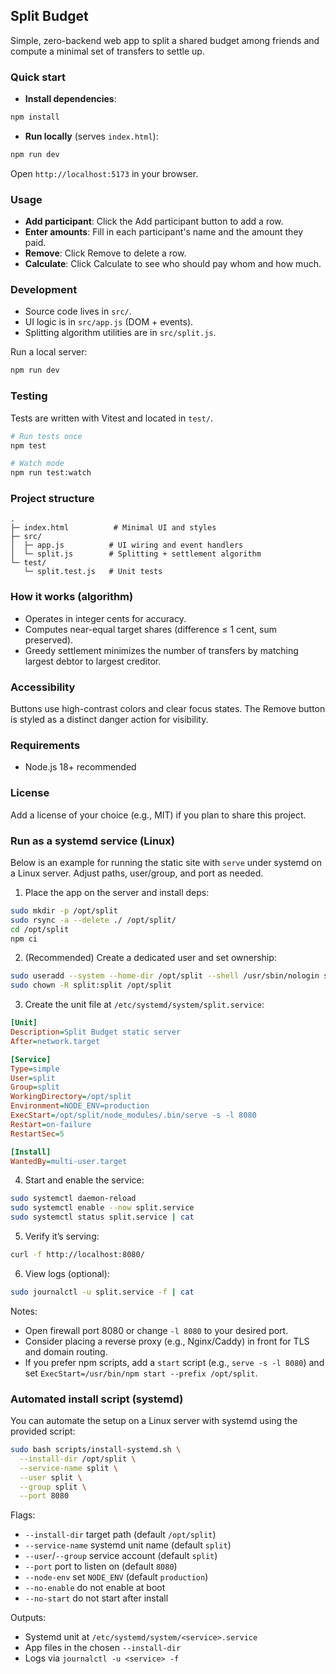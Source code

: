 ## Split Budget

Simple, zero-backend web app to split a shared budget among friends and compute a minimal set of transfers to settle up.

### Quick start

- **Install dependencies**:

```bash
npm install
```

- **Run locally** (serves `index.html`):

```bash
npm run dev
```

Open `http://localhost:5173` in your browser.

### Usage

- **Add participant**: Click the Add participant button to add a row.
- **Enter amounts**: Fill in each participant's name and the amount they paid.
- **Remove**: Click Remove to delete a row.
- **Calculate**: Click Calculate to see who should pay whom and how much.

### Development

- Source code lives in `src/`.
- UI logic is in `src/app.js` (DOM + events).
- Splitting algorithm utilities are in `src/split.js`.

Run a local server:

```bash
npm run dev
```

### Testing

Tests are written with Vitest and located in `test/`.

```bash
# Run tests once
npm test

# Watch mode
npm run test:watch
```

### Project structure

```
.
├─ index.html          # Minimal UI and styles
├─ src/
│  ├─ app.js          # UI wiring and event handlers
│  └─ split.js        # Splitting + settlement algorithm
└─ test/
   └─ split.test.js   # Unit tests
```

### How it works (algorithm)

- Operates in integer cents for accuracy.
- Computes near-equal target shares (difference ≤ 1 cent, sum preserved).
- Greedy settlement minimizes the number of transfers by matching largest debtor to largest creditor.

### Accessibility

Buttons use high-contrast colors and clear focus states. The Remove button is styled as a distinct danger action for visibility.

### Requirements

- Node.js 18+ recommended

### License

Add a license of your choice (e.g., MIT) if you plan to share this project.

### Run as a systemd service (Linux)

Below is an example for running the static site with `serve` under systemd on a Linux server. Adjust paths, user/group, and port as needed.

1) Place the app on the server and install deps:

```bash
sudo mkdir -p /opt/split
sudo rsync -a --delete ./ /opt/split/
cd /opt/split
npm ci
```

2) (Recommended) Create a dedicated user and set ownership:

```bash
sudo useradd --system --home-dir /opt/split --shell /usr/sbin/nologin split || true
sudo chown -R split:split /opt/split
```

3) Create the unit file at `/etc/systemd/system/split.service`:

```ini
[Unit]
Description=Split Budget static server
After=network.target

[Service]
Type=simple
User=split
Group=split
WorkingDirectory=/opt/split
Environment=NODE_ENV=production
ExecStart=/opt/split/node_modules/.bin/serve -s -l 8080
Restart=on-failure
RestartSec=5

[Install]
WantedBy=multi-user.target
```

4) Start and enable the service:

```bash
sudo systemctl daemon-reload
sudo systemctl enable --now split.service
sudo systemctl status split.service | cat
```

5) Verify it’s serving:

```bash
curl -f http://localhost:8080/
```

6) View logs (optional):

```bash
sudo journalctl -u split.service -f | cat
```

Notes:
- Open firewall port 8080 or change `-l 8080` to your desired port.
- Consider placing a reverse proxy (e.g., Nginx/Caddy) in front for TLS and domain routing.
- If you prefer npm scripts, add a `start` script (e.g., `serve -s -l 8080`) and set `ExecStart=/usr/bin/npm start --prefix /opt/split`.

### Automated install script (systemd)

You can automate the setup on a Linux server with systemd using the provided script:

```bash
sudo bash scripts/install-systemd.sh \
  --install-dir /opt/split \
  --service-name split \
  --user split \
  --group split \
  --port 8080
```

Flags:
- `--install-dir` target path (default `/opt/split`)
- `--service-name` systemd unit name (default `split`)
- `--user`/`--group` service account (default `split`)
- `--port` port to listen on (default `8080`)
- `--node-env` set `NODE_ENV` (default `production`)
- `--no-enable` do not enable at boot
- `--no-start` do not start after install

Outputs:
- Systemd unit at `/etc/systemd/system/<service>.service`
- App files in the chosen `--install-dir`
- Logs via `journalctl -u <service> -f`


